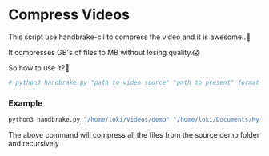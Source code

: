 # Compress Videos

This script use handbrake-cli to compress the video and it is awesome..🤩 

It compresses GB's of files to MB without losing quality.😱 


So how to use it?🤔

```bash
# python3 handbrake.py "path to video source" "path to present" format
```
### Example

```bash
python3 handbrake.py "/home/loki/Videos/demo" "/home/loki/Documents/My-Utilities/video-compressor/preset.json" mp4

```
The above command will compress all the files from the source demo folder and recursively